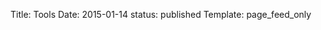 Title: Tools
Date: 2015-01-14
status: published
Template: page_feed_only


<div class="github-card" data-user="douglask3" data-repo="googleScholarGrab" data-target="blank"></div>
<script src="//cdn.jsdelivr.net/github-cards/latest/widget.js"></script>




<div class="bitbucket-widget" data-repo="aahmed/bitbucket-widget"></div>
